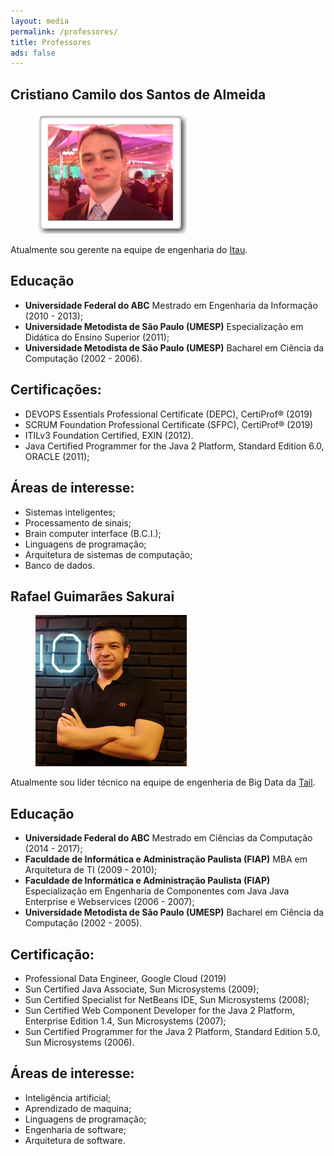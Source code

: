 ```yaml
---
layout: media
permalink: /professores/
title: Professores
ads: false
---
```


<h2>Cristiano Camilo dos Santos de Almeida</h2>
<figure class="third">
	<img src="/images/cristianocamilo.png">
</figure>

Atualmente sou gerente na equipe de engenharia do <a href="https://www.itau.com.br/">Itau</a>.

## Educação
* **Universidade Federal do ABC** Mestrado em Engenharia da Informação (2010 - 2013);
* **Universidade Metodista de São Paulo (UMESP)** Especialização em Didática do Ensino Superior (2011);
* **Universidade Metodista de São Paulo (UMESP)** Bacharel em Ciência da Computação (2002 - 2006).

## Certificações:
* DEVOPS Essentials Professional Certificate (DEPC), CertiProf® (2019)
* SCRUM Foundation Professional Certificate (SFPC), CertiProf® (2019)
* ITILv3 Foundation Certified, EXIN (2012).
* Java Certified Programmer for the Java 2 Platform, Standard Edition 6.0, ORACLE (2011);

## Áreas de interesse:
* Sistemas inteligentes;
* Processamento de sinais;
* Brain computer interface (B.C.I.);
* Linguagens de programação;
* Arquitetura de sistemas de computação;
* Banco de dados.


<h2>Rafael Guimarães Sakurai</h2>

<figure class="third">
	<img src="/images/rafaelsakurai.png">
</figure>

Atualmente sou líder técnico na equipe de engenheria de Big Data da <a href="https://www.tail.digital/">Tail</a>.

## Educação
* **Universidade Federal do ABC** Mestrado em Ciências da Computação (2014 - 2017);
* **Faculdade de Informática e Administração Paulista (FIAP)** MBA em Arquitetura de TI (2009 - 2010);
* **Faculdade de Informática e Administração Paulista (FIAP)** Especialização em Engenharia de Componentes com Java Java Enterprise e Webservices (2006 - 2007);
* **Universidade Metodista de São Paulo (UMESP)** Bacharel em Ciência da Computação (2002 - 2005).

## Certificação:
* Professional Data Engineer, Google Cloud (2019)
* Sun Certified Java Associate, Sun Microsystems (2009);
* Sun Certified Specialist for NetBeans IDE, Sun Microsystems (2008);
* Sun Certified Web Component Developer for the Java 2 Platform, Enterprise Edition 1.4, Sun Microsystems (2007);
* Sun Certified Programmer for the Java 2 Platform, Standard Edition 5.0, Sun Microsystems (2006).

## Áreas de interesse:
* Inteligência artificial;
* Aprendizado de maquina;
* Linguagens de programação;
* Engenharia de software;
* Arquitetura de software.
